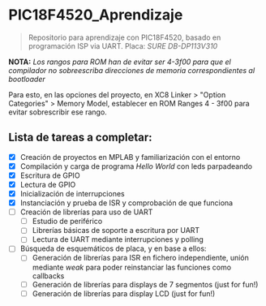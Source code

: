 # PIC18F4520_Aprendizaje

> Repositorio para aprendizaje con PIC18F4520, basado en programación ISP via UART. Placa: _SURE DB-DP113V310_

**NOTA:** _Los rangos para ROM han de evitar ser 4-3f00 para que el compilador no sobreescriba direcciones de memoria correspondientes al bootloader_

Para esto, en las opciones del proyecto, en XC8 Linker > "Option Categories" > Memory Model, establecer en ROM Ranges 4 - 3f00 para evitar sobrescribir ese rango.

## Lista de tareas a completar:

- [x] Creación de proyectos en MPLAB y familiarización con el entorno
- [x] Compilación y carga de programa _Hello World_ con leds parpadeando
- [x] Escritura de GPIO
- [x] Lectura de GPIO
- [x] Inicialización de interrupciones
- [x] Instanciación y prueba de ISR y comprobación de que funciona
- [ ] Creación de librerías para uso de UART
  - [ ] Estudio de periférico
  - [ ] Librerías básicas de soporte a escritura por UART
  - [ ] Lectura de UART mediante interrupciones y polling
- [ ] Búsqueda de esquemáticos de placa, y en base a ellos:
  - [ ] Generación de librerías para ISR en fichero independiente, unión mediante _weak_ para poder reinstanciar las funciones como callbacks
  - [ ] Generación de librerías para displays de 7 segmentos (just for fun!)
  - [ ] Generación de librerías para display LCD (just for fun!)

